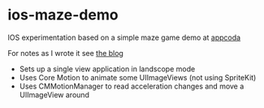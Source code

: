 # ios-maze-demo
IOS experimentation based on a simple maze game demo at [appcoda](http://www.appcoda.com/ios-game-tutorial-maze-part-1/)

For notes as I wrote it see [the blog](http://localhost:4000/project/2015/01/22/ios-starter.html)

* Sets up a single view application in landscope mode
* Uses Core Motion to animate some UIImageViews (not using SpriteKit)
* Uses CMMotionManager to read acceleration changes and move a UIImageView around
